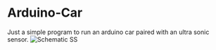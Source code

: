 # Arduino-Car
Just a simple program to run an arduino car paired with an ultra sonic sensor.
![Schematic SS](https://github.com/Ammar-Aburuman/Arduino-Car/assets/159808244/0a161348-fd98-4232-a692-8289353f1bd2)
